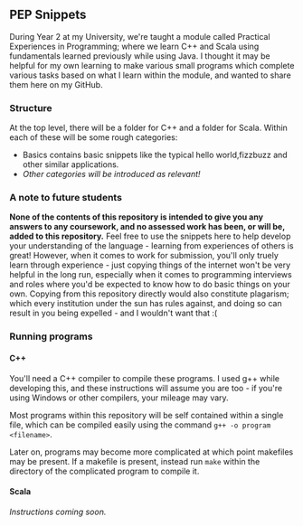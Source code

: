 ## PEP Snippets

During Year 2 at my University, we're taught a module called Practical Experiences in Programming; where we learn C++ and Scala using fundamentals learned previously while using Java. I thought it may be helpful for my own learning to make various small programs which complete various tasks based on what I learn within the module, and wanted to share them here on my GitHub.

### Structure
At the top level, there will be a folder for C++ and a folder for Scala. Within each of these will be some rough categories:

- Basics contains basic snippets like the typical hello world,fizzbuzz and other similar applications.
- *Other categories will be introduced as relevant!*

### A note to future students
**None of the contents of this repository is intended to give you any answers to any coursework, and no assessed work has been, or will be, added to this repository.** Feel free to use the snippets here to help develop your understanding of the language - learning from experiences of others is great! However, when it comes to work for submission, you'll only truely learn through experience - just copying things of the internet won't be very helpful in the long run, especially when it comes to programming interviews and roles where you'd be expected to know how to do basic things on your own. Copying from this repository directly would also constitute plagarism; which every institution under the sun has rules against, and doing so can result in you being expelled - and I wouldn't want that :(

### Running programs
#### C++
You'll need a C++ compiler to compile these programs. I used g++ while developing this, and these instructions will assume you are too - if you're using Windows or other compilers, your mileage may vary.

Most programs within this repository will be self contained within a single file, which can be compiled easily using the command `g++ -o program <filename>`.

Later on, programs may become more complicated at which point makefiles may be present. If a makefile is present, instead run `make` within the directory of the complicated program to compile it.

#### Scala
*Instructions coming soon.*